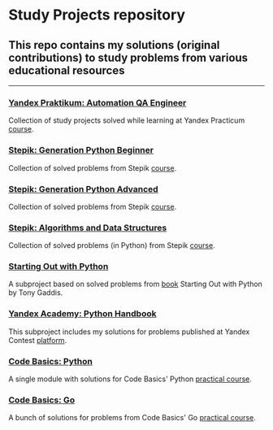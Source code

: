 # Study Projects repository
## This repo contains my solutions (original contributions) to study problems from various educational resources
***
### [Yandex Praktikum: Automation QA Engineer](https://github.com/AlexeyKuzko/study_projects/tree/main/ya_praktikum_aqa_projects)
Collection of study projects solved while learning at Yandex Practicum [course](https://practicum.yandex.ru/qa-automation-engineer-python/).
### [Stepik: Generation Python Beginner](https://github.com/AlexeyKuzko/study_projects/tree/main/stepik/generation_py/beginner)
Collection of solved problems from Stepik [course](https://stepik.org/course/58852).
### [Stepik: Generation Python Advanced](https://github.com/AlexeyKuzko/study_projects/tree/main/stepik/generation_py/advanced)
Collection of solved problems from Stepik [course](https://stepik.org/course/68343).
### [Stepik: Algorithms and Data Structures](https://github.com/AlexeyKuzko/study_projects/tree/main/stepik/algorithms_data_structures)
Collection of solved problems (in Python) from Stepik [course](https://stepik.org/course/181477).
### [Starting Out with Python](https://github.com/AlexeyKuzko/study_projects/tree/main/sow_python_problems)
A subproject based on solved problems from [book](https://www.pearson.com/en-us/subject-catalog/p/starting-out-with-python/P200000003356/9780136912330) Starting Out with Python by Tony Gaddis.
### [Yandex Academy: Python Handbook](https://github.com/AlexeyKuzko/study_projects/tree/main/ya_academy_contest_problems)
This subproject includes my solutions for problems published at Yandex Contest [platform](https://education.yandex.ru/handbook/python).
### [Code Basics: Python](https://github.com/AlexeyKuzko/study_projects/tree/main/code_basics_python)
A single module with solutions for Code Basics' Python [practical course](https://code-basics.com/languages/python).
### [Code Basics: Go](https://github.com/AlexeyKuzko/study_projects/tree/main/code_basics_go)
A bunch of solutions for problems from Code Basics' Go [practical course](https://code-basics.com/languages/go).


